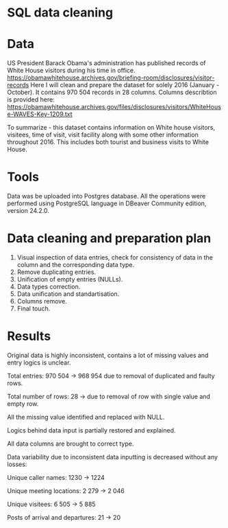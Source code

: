 # SQL data cleaning

# Data 
US President Barack Obama's administration has published records of White House visitors during his time in office.
https://obamawhitehouse.archives.gov/briefing-room/disclosures/visitor-records
Here I will clean and prepare the dataset for solely 2016 (January - October). It contains 970 504 records in 28 columns.
Columns describtion is provided here: https://obamawhitehouse.archives.gov/files/disclosures/visitors/WhiteHouse-WAVES-Key-1209.txt

To summarize - this dataset contains information on White house visitors, visitees, time of visit, visit facility along with some other information throughout 2016.
This includes both tourist and business visits to White House.

# Tools
Data was be uploaded into Postgres database.
All the operations were performed using PostgreSQL language in DBeaver Community edition, version 24.2.0.

# Data cleaning and preparation plan
1) Visual inspection of data entries, check for consistency of data in the column and the corresponding data type.
2) Remove duplicating entries.
3) Unification of empty entries (NULLs).
4) Data types correction.
5) Data unification and standartisation.
6) Columns remove.
7) Final touch.

# Results

Original data is highly inconsistent, contains a lot of missing values and entry logics is unclear.

Total entries: 970 504 -> 968 954 due to removal of duplicated and faulty rows.

Total number of rows: 28 -> due to removal of row with single value and empty row.

All the missing value identified and replaced with NULL.

Logics behind data input is partially restored and explained.

All data columns are brought to correct type.

Data variability due to inconsistent data inputting is decreased without any losses:

   Unique caller names: 1230 -> 1224
   
   Unique meeting locations: 2 279 -> 2 046
   
   Unique visitees: 6 505 -> 5 885
   
   Posts of arrival and departures: 21 -> 20 
   
